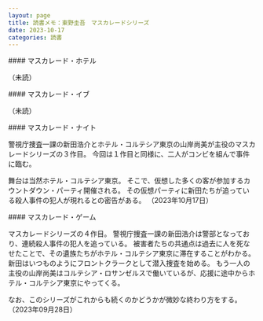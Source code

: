 ```yaml
---
layout: page
title: 読書メモ：東野圭吾　マスカレードシリーズ
date: 2023-10-17
categories: 読書
---
```

<div id="hotel"></div>
#### マスカレード・ホテル

（未読）

<div id="eve"></div>
#### マスカレード・イブ

（未読）

<div id="night"></div>
#### マスカレード・ナイト

警視庁捜査一課の新田浩介とホテル・コルテシア東京の山岸尚美が主役のマスカレードシリーズの３作目。
今回は１作目と同様に、二人がコンビを組んで事件に臨む。

舞台は当然ホテル・コルテシア東京。
そこで、仮想した多くの客が参加するカウントダウン・パーティ開催される。
その仮想パーティに新田たちが追っている殺人事件の犯人が現れるとの密告がある。
（2023年10月17日）

<div id="game"></div>
#### マスカレード・ゲーム

マスカレードシリーズの４作目。
警視庁捜査一課の新田浩介は警部となっており、連続殺人事件の犯人を追っている。
被害者たちの共通点は過去に人を死なせたことで、その遺族たちがホテル・コルテシア東京に滞在することがわかる。
新田はいつものようにフロントクラークとして潜入捜査を始める。
もう一人の主役の山岸尚美はコルテシア・ロサンゼルスで働いているが、応援に途中からホテル・コルテシア東京にやってくる。

なお、このシリーズがこれからも続くのかどうかが微妙な終わり方をする。
（2023年09月28日）

